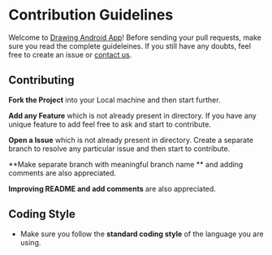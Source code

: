 # Contribution Guidelines

Welcome to [Drawing Android App](https://github.com/Roshan13046/Kotlin_Drawing_App)! Before sending your pull requests, make sure you read the complete guideleines. If you still have any doubts, feel free to create an issue or [contact us](https://github.com/Roshan13046).

## Contributing

**Fork the Project** into your Local machine and then start further.

**Add any Feature** which is not already present in directory. If you have any unique feature to add feel free to ask and start to contribute.

**Open a Issue** which is not already present in directory. Create a separate branch to resolve any particular issue and then start to contribute.

**Make separate branch with meaningful branch name ** and adding comments are also appreciated.

**Improving README and add comments** are also appreciated.

## Coding Style

- Make sure you follow the **standard coding style** of the language you are using.
